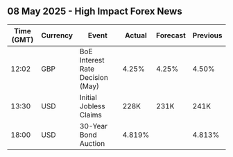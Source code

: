 ## 08 May 2025 - High Impact Forex News

| Time (GMT) | Currency | Event | Actual | Forecast | Previous |
|------|----------|-------|--------|----------|----------|
| 12:02 | GBP | BoE Interest Rate Decision (May) | 4.25% | 4.25% | 4.50% |
| 13:30 | USD | Initial Jobless Claims | 228K | 231K | 241K |
| 18:00 | USD | 30-Year Bond Auction | 4.819% |  | 4.813% |
